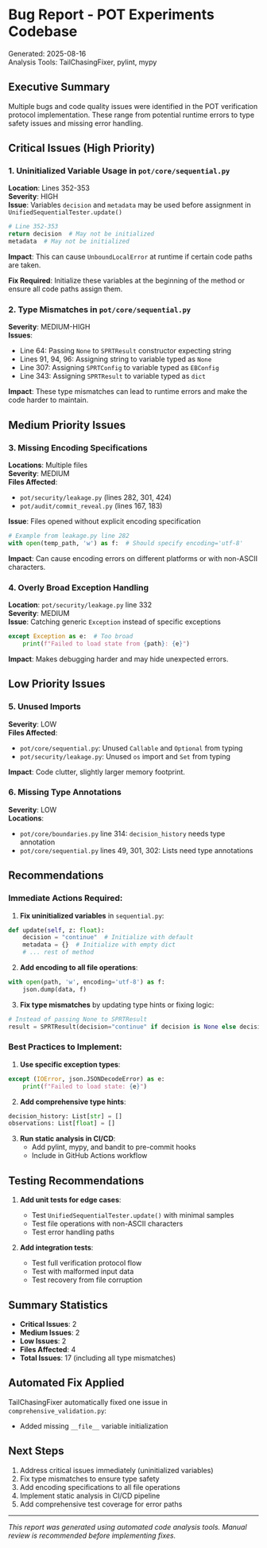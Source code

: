 # Bug Report - POT Experiments Codebase

Generated: 2025-08-16  
Analysis Tools: TailChasingFixer, pylint, mypy

## Executive Summary

Multiple bugs and code quality issues were identified in the POT verification protocol implementation. These range from potential runtime errors to type safety issues and missing error handling.

## Critical Issues (High Priority)

### 1. Uninitialized Variable Usage in `pot/core/sequential.py`

**Location**: Lines 352-353  
**Severity**: HIGH  
**Issue**: Variables `decision` and `metadata` may be used before assignment in `UnifiedSequentialTester.update()`

```python
# Line 352-353
return decision  # May not be initialized
metadata  # May not be initialized
```

**Impact**: This can cause `UnboundLocalError` at runtime if certain code paths are taken.

**Fix Required**: Initialize these variables at the beginning of the method or ensure all code paths assign them.

### 2. Type Mismatches in `pot/core/sequential.py`

**Severity**: MEDIUM-HIGH  
**Issues**:
- Line 64: Passing `None` to `SPRTResult` constructor expecting string
- Lines 91, 94, 96: Assigning string to variable typed as `None`
- Line 307: Assigning `SPRTConfig` to variable typed as `EBConfig`
- Line 343: Assigning `SPRTResult` to variable typed as `dict`

**Impact**: These type mismatches can lead to runtime errors and make the code harder to maintain.

## Medium Priority Issues

### 3. Missing Encoding Specifications

**Locations**: Multiple files  
**Severity**: MEDIUM  
**Files Affected**:
- `pot/security/leakage.py` (lines 282, 301, 424)
- `pot/audit/commit_reveal.py` (lines 167, 183)

**Issue**: Files opened without explicit encoding specification

```python
# Example from leakage.py line 282
with open(temp_path, 'w') as f:  # Should specify encoding='utf-8'
```

**Impact**: Can cause encoding errors on different platforms or with non-ASCII characters.

### 4. Overly Broad Exception Handling

**Location**: `pot/security/leakage.py` line 332  
**Severity**: MEDIUM  
**Issue**: Catching generic `Exception` instead of specific exceptions

```python
except Exception as e:  # Too broad
    print(f"Failed to load state from {path}: {e}")
```

**Impact**: Makes debugging harder and may hide unexpected errors.

## Low Priority Issues

### 5. Unused Imports

**Severity**: LOW  
**Files Affected**:
- `pot/core/sequential.py`: Unused `Callable` and `Optional` from typing
- `pot/security/leakage.py`: Unused `os` import and `Set` from typing

**Impact**: Code clutter, slightly larger memory footprint.

### 6. Missing Type Annotations

**Severity**: LOW  
**Locations**:
- `pot/core/boundaries.py` line 314: `decision_history` needs type annotation
- `pot/core/sequential.py` lines 49, 301, 302: Lists need type annotations

## Recommendations

### Immediate Actions Required:

1. **Fix uninitialized variables** in `sequential.py`:
```python
def update(self, z: float):
    decision = "continue"  # Initialize with default
    metadata = {}  # Initialize with empty dict
    # ... rest of method
```

2. **Add encoding to all file operations**:
```python
with open(path, 'w', encoding='utf-8') as f:
    json.dump(data, f)
```

3. **Fix type mismatches** by updating type hints or fixing logic:
```python
# Instead of passing None to SPRTResult
result = SPRTResult(decision="continue" if decision is None else decision, ...)
```

### Best Practices to Implement:

1. **Use specific exception types**:
```python
except (IOError, json.JSONDecodeError) as e:
    print(f"Failed to load state: {e}")
```

2. **Add comprehensive type hints**:
```python
decision_history: List[str] = []
observations: List[float] = []
```

3. **Run static analysis in CI/CD**:
   - Add pylint, mypy, and bandit to pre-commit hooks
   - Include in GitHub Actions workflow

## Testing Recommendations

1. **Add unit tests for edge cases**:
   - Test `UnifiedSequentialTester.update()` with minimal samples
   - Test file operations with non-ASCII characters
   - Test error handling paths

2. **Add integration tests**:
   - Test full verification protocol flow
   - Test with malformed input data
   - Test recovery from file corruption

## Summary Statistics

- **Critical Issues**: 2
- **Medium Issues**: 2  
- **Low Issues**: 2
- **Files Affected**: 4
- **Total Issues**: 17 (including all type mismatches)

## Automated Fix Applied

TailChasingFixer automatically fixed one issue in `comprehensive_validation.py`:
- Added missing `__file__` variable initialization

## Next Steps

1. Address critical issues immediately (uninitialized variables)
2. Fix type mismatches to ensure type safety
3. Add encoding specifications to all file operations
4. Implement static analysis in CI/CD pipeline
5. Add comprehensive test coverage for error paths

---

*This report was generated using automated code analysis tools. Manual review is recommended before implementing fixes.*